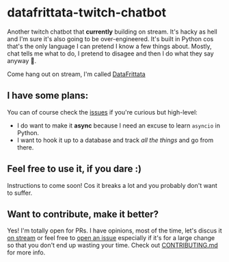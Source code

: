 # datafrittata-twitch-chatbot

Another twitch chatbot that **currently** building on stream. It's hacky as hell and I'm sure it's also going to be over-engineered.
It's built in Python cos that's the only language I can pretend I know a few things about. Mostly, chat tells me what to do, I pretend to disagee and then I do what they say anyway 🤦.

Come hang out on stream, I'm called [DataFrittata](https://www.twitch.tv/datafrittata)

## I have some plans:

You can of course check the [issues](https://github.com/bastienboutonnet/datafrittata-twitch-chatbot/issues) if you're curious but high-level:

-   I do want to make it **async** because I need an excuse to learn `asyncio` in Python.
-   I want to hook it up to a database and track _all the things_ and go from there.

## Feel free to use it, if you dare :)

Instructions to come soon! Cos it breaks a lot and you probably don't want to suffer.

## Want to contribute, make it better?

Yes! I'm totally open for PRs. I have opinions, most of the time, let's discus it [on stream](https://www.twitch.tv/datafrittata) or feel free to [open an issue](https://github.com/bastienboutonnet/datafrittata-twitch-chatbot/issues/new) especially if it's for a large change so that you don't end up wasting your time.
Check out [CONTRIBUTING.md](CONTRIBUTING.md) for more info.
